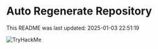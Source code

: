# Auto Regenerate Repository

This README was last updated: 2025-01-03 22:51:19

 ![TryHackMe](https://tryhackme.com/badge/533634)